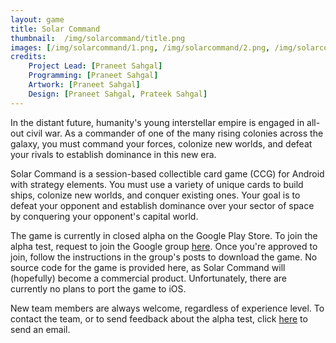 ```yaml
---
layout: game
title: Solar Command
thumbnail:  /img/solarcommand/title.png
images: [/img/solarcommand/1.png, /img/solarcommand/2.png, /img/solarcommand/3.png, /img/solarcommand/4.png, /img/solarcommand/5.png, /img/solarcommand/6.png]
credits:
    Project Lead: [Praneet Sahgal]
    Programming: [Praneet Sahgal]
    Artwork: [Praneet Sahgal]
    Design: [Praneet Sahgal, Prateek Sahgal]
---
```

In the distant future, humanity's young interstellar empire is engaged in all-out civil war. As a commander of one of the many rising colonies across the galaxy, you must command your forces, colonize new worlds, and defeat your rivals to establish dominance in this new era.

Solar Command is a session-based collectible card game (CCG) for Android with strategy elements. You must use a variety of unique cards to build ships, colonize new worlds, and conquer existing ones. Your goal is to defeat your opponent and establish dominance over your sector of space by conquering your opponent's capital world.

The game is currently in closed alpha on the Google Play Store. To join the alpha test, request to join the Google group [here](https://groups.google.com/forum/?hl=en#!forum/solarcommand). Once you're approved to join, follow the instructions in the group's posts to download the game. No source code for the game is provided here, as Solar Command will (hopefully) become a commercial product. Unfortunately, there are currently no plans to port the game to iOS.

New team members are always welcome, regardless of experience level. To contact the team, or to send feedback about the alpha test, click [here](sahgalsoft@gmail.com) to send an email.